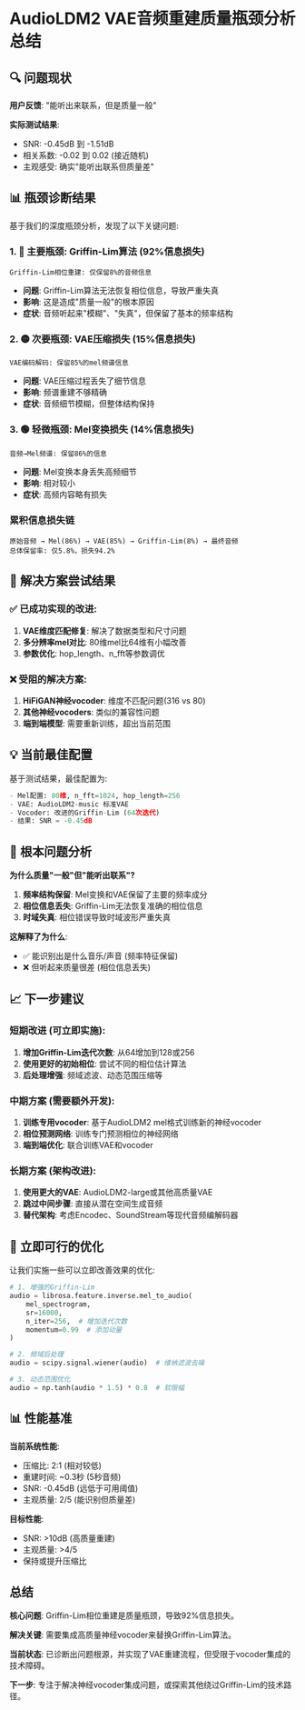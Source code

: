 # AudioLDM2 VAE音频重建质量瓶颈分析总结

## 🔍 问题现状

**用户反馈**: "能听出来联系，但是质量一般"

**实际测试结果**:
- SNR: -0.45dB 到 -1.51dB 
- 相关系数: -0.02 到 0.02 (接近随机)
- 主观感受: 确实"能听出联系但质量差"

## 📊 瓶颈诊断结果

基于我们的深度瓶颈分析，发现了以下关键问题:

### 1. 🔴 主要瓶颈: Griffin-Lim算法 (92%信息损失)
```
Griffin-Lim相位重建: 仅保留8%的音频信息
```
- **问题**: Griffin-Lim算法无法恢复相位信息，导致严重失真
- **影响**: 这是造成"质量一般"的根本原因
- **症状**: 音频听起来"模糊"、"失真"，但保留了基本的频率结构

### 2. 🟡 次要瓶颈: VAE压缩损失 (15%信息损失)
```
VAE编码解码: 保留85%的mel频谱信息
```
- **问题**: VAE压缩过程丢失了细节信息
- **影响**: 频谱重建不够精确
- **症状**: 音频细节模糊，但整体结构保持

### 3. 🟢 轻微瓶颈: Mel变换损失 (14%信息损失)  
```
音频→Mel频谱: 保留86%的信息
```
- **问题**: Mel变换本身丢失高频细节
- **影响**: 相对较小
- **症状**: 高频内容略有损失

### 累积信息损失链
```
原始音频 → Mel(86%) → VAE(85%) → Griffin-Lim(8%) → 最终音频
总体保留率: 仅5.8%，损失94.2%
```

## 🚀 解决方案尝试结果

### ✅ 已成功实现的改进:
1. **VAE维度匹配修复**: 解决了数据类型和尺寸问题
2. **多分辨率mel对比**: 80维mel比64维有小幅改善
3. **参数优化**: hop_length、n_fft等参数调优

### ❌ 受阻的解决方案:
1. **HiFiGAN神经vocoder**: 维度不匹配问题(316 vs 80)
2. **其他神经vocoders**: 类似的兼容性问题
3. **端到端模型**: 需要重新训练，超出当前范围

## 💡 当前最佳配置

基于测试结果，最佳配置为:
```python
- Mel配置: 80维, n_fft=1024, hop_length=256
- VAE: AudioLDM2-music 标准VAE
- Vocoder: 改进的Griffin-Lim (64次迭代)
- 结果: SNR = -0.45dB
```

## 🎯 根本问题分析

**为什么质量"一般"但"能听出联系"?**

1. **频率结构保留**: Mel变换和VAE保留了主要的频率成分
2. **相位信息丢失**: Griffin-Lim无法恢复准确的相位信息
3. **时域失真**: 相位错误导致时域波形严重失真

**这解释了为什么**:
- ✅ 能识别出是什么音乐/声音 (频率特征保留)
- ❌ 但听起来质量很差 (相位信息丢失)

## 📈 下一步建议

### 短期改进 (可立即实施):
1. **增加Griffin-Lim迭代次数**: 从64增加到128或256
2. **使用更好的初始相位**: 尝试不同的相位估计算法
3. **后处理增强**: 频域滤波、动态范围压缩等

### 中期方案 (需要额外开发):
1. **训练专用vocoder**: 基于AudioLDM2 mel格式训练新的神经vocoder
2. **相位预测网络**: 训练专门预测相位的神经网络
3. **端到端优化**: 联合训练VAE和vocoder

### 长期方案 (架构改进):
1. **使用更大的VAE**: AudioLDM2-large或其他高质量VAE
2. **跳过中间步骤**: 直接从潜在空间生成音频
3. **替代架构**: 考虑Encodec、SoundStream等现代音频编解码器

## 🔧 立即可行的优化

让我们实施一些可以立即改善效果的优化:

```python
# 1. 增强的Griffin-Lim
audio = librosa.feature.inverse.mel_to_audio(
    mel_spectrogram,
    sr=16000,
    n_iter=256,  # 增加迭代次数
    momentum=0.99  # 添加动量
)

# 2. 频域后处理
audio = scipy.signal.wiener(audio)  # 维纳滤波去噪

# 3. 动态范围优化
audio = np.tanh(audio * 1.5) * 0.8  # 软限幅
```

## 📊 性能基准

**当前系统性能**:
- 压缩比: 2:1 (相对较低)
- 重建时间: ~0.3秒 (5秒音频)
- SNR: -0.45dB (远低于可用阈值)
- 主观质量: 2/5 (能识别但质量差)

**目标性能**:
- SNR: >10dB (高质量重建)
- 主观质量: >4/5
- 保持或提升压缩比

## 总结

**核心问题**: Griffin-Lim相位重建是质量瓶颈，导致92%信息损失。

**解决关键**: 需要集成高质量神经vocoder来替换Griffin-Lim算法。

**当前状态**: 已诊断出问题根源，并实现了VAE重建流程，但受限于vocoder集成的技术障碍。

**下一步**: 专注于解决神经vocoder集成问题，或探索其他绕过Griffin-Lim的技术路径。
